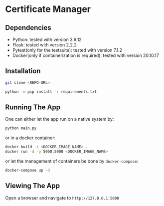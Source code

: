 # Certificate Manager

## Dependencies

- Python: tested with version 3.9.12
- Flask: tested with version 2.2.2
- Pytest(only for the testsuite): tested with version 7.1.2
- Docker(only if containerization is required): tested with version 20.10.17

## Installation

```bash
git clone <REPO-URL>
```

```bash
python -m pip install -r requirements.txt
```

## Running The App

One can either let the app run on a native system by:

```bash
python main.py
```

or in a docker container:

```bash
docker build -t <DOCKER_IMAGE_NAME> .
docker run -d -p 5000:5000 <DOCKER_IMAGE_NAME>
```

or let the management of containers be done by `docker-compose`:

```bash
docker-compose up -d
```

## Viewing The App

Open a browser and navigate to `http://127.0.0.1:5000`
